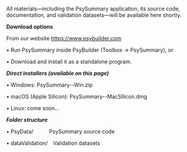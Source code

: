 All materials—including the PsySummary application, its source code, documentation, and validation datasets—will be available here shortly.

**Download options**

From our website
https://www.psybuilder.com

• Run PsySummary inside PsyBuilder (Toolbox → PsySummary), or

• Download and install it as a standalone program.

_**Direct installers (available on this page)**_

• Windows: PsySummary--Win.zip

• macOS (Apple Silicon): PsySummary--MacSilicon.dmg

• Linux: come soon...

_**Folder structure**_

• PsyData/   PsySummary source code

• dataValidation/ Validation datasets

